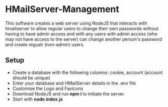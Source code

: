 # HMailServer-Management

This software creates a web server using NodeJS that interacts with hmailserver to allow regular users to change their own passwords without having to have admin access and with any users with admin access (who may not have access to the server) can change another person's password and create regualr (non-admin) users.

## Setup
- Create a database with the following columns: cookie, account (account should be unique)
- Enter your database and HMailServer details in the .env file
- Customise the Logo and Favicons
- Download NodeJS and run **npm i** to initiate the server.
- Start with **node index.js**
